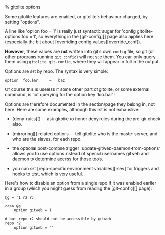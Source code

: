 % gitolite options

Some gitolite features are enabled, or gitolite's behaviour changed, by
setting "options".

A line like 'option foo = 1' is really just syntactic sugar for 'config
gitolite-options.foo = 1', so everything in the [git-config][] page also
applies here (especially the bit about [overriding config
values][override_conf]).

**However**, these values are **not** written into git's own `config` file, so
git (or other programs running `git config`) will not see them.  You can only
query them using `gitolite git-config`, where they will appear in full in the
output.

Options are set by repo.  The syntax is very simple:

    option  foo.bar     =   baz

Of course this is useless if some other part of gitolite, or some external
command, is not querying for the option key 'foo.bar'!

Options are therefore documented in the section/page they belong in, not here.
Here are some examples, although this list is not exhaustive:

  * [deny-rules][] -- ask gitolite to honor deny rules during the pre-git
    check also.

  * [mirroring][] related options -- tell gitolite who is the master server,
    and who are the slaves, for each repo.

  * the optional post-compile trigger 'update-gitweb-daemon-from-options'
    allows you to use options instead of special usernames gitweb and daemon
    to determine access for those tools.

  * you can set [repo-specific environment variables][rsev] for triggers and
    hooks to test, which is very useful.

Here's how to disable an option from a single repo if it was enabled earlier
in a group (which you might guess from reading the [git-config][] page):

    @g = r1 r2 r3

    repo @g
        option gitweb = 1

    # but repo r2 should not be accessible by gitweb
    repo r2
        option gitweb = ""

